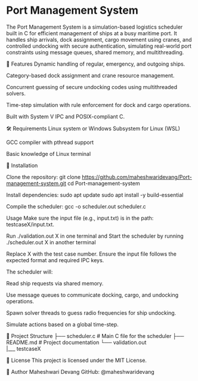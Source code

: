 # Port Management System

The Port Management System is a simulation-based logistics scheduler built in C for efficient management of ships at a busy maritime port. It handles ship arrivals, dock assignment, cargo movement using cranes, and controlled undocking with secure authentication, simulating real-world port constraints using message queues, shared memory, and multithreading.

📌 Features
Dynamic handling of regular, emergency, and outgoing ships.

Category-based dock assignment and crane resource management.

Concurrent guessing of secure undocking codes using multithreaded solvers.

Time-step simulation with rule enforcement for dock and cargo operations.

Built with System V IPC and POSIX-compliant C.

🛠️ Requirements
Linux system or Windows Subsystem for Linux (WSL)

GCC compiler with pthread support

Basic knowledge of Linux terminal

🔧 Installation

Clone the repository:
git clone https://github.com/maheshwaridevang/Port-management-system.git
cd Port-management-system

Install dependencies:
sudo apt update
sudo apt install -y build-essential

Compile the scheduler:
gcc -o scheduler.out scheduler.c

Usage
Make sure the input file (e.g., input.txt) is in the path: testcaseX/input.txt.

Run ./validation.out X in one terminal and Start the scheduler by running ./scheduler.out X in another terminal

Replace X with the test case number. Ensure the input file follows the expected format and required IPC keys.

The scheduler will:

Read ship requests via shared memory.

Use message queues to communicate docking, cargo, and undocking operations.

Spawn solver threads to guess radio frequencies for ship undocking.

Simulate actions based on a global time-step.

📂 Project Structure
├── scheduler.c         # Main C file for the scheduler
├── README.md           # Project documentation
└── validation.out       
|___ testcaseX          


📄 License
This project is licensed under the MIT License.

👤 Author
Maheshwari Devang
GitHub: @maheshwaridevang

